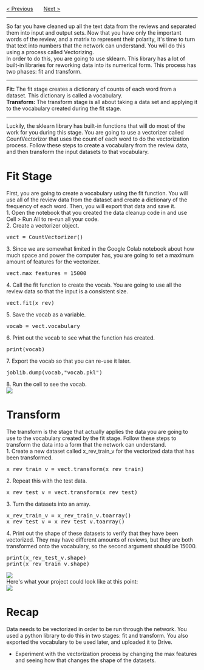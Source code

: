 <a href="/v4/Sentiment-Analysis/Preparing-Data.md">&lt; Previous</a>
&nbsp;&nbsp;&nbsp;&nbsp;&nbsp;
<a href="/v4/Sentiment-Analysis/BeautifulSoup-Challenges.md">Next &gt;</a>
<hr>
So far you have cleaned up all the text data from the reviews and separated them into input and output sets. Now that you have only the important words of the review, and a matrix to represent their polarity, it's time to turn that text into numbers that the network can understand. You will do this using a process called Vectorizing.
<br>
In order to do this, you are going to use sklearn. This library has a lot of built-in libraries for reworking data into its numerical form. This process has two phases: fit and transform.
<hr>
<b>Fit:</b> The fit stage creates a dictionary of counts of each word from a dataset. This dictionary is called a vocabulary.
<br>
<b>Transform:</b> The transform stage is all about taking a data set and applying it to the vocabulary created during the fit stage.
<hr>
Luckily, the sklearn library has built-in functions that will do most of the work for you during this stage. You are going to use a vectorizer called CountVectorizor that uses the count of each word to do the vectorization process. Follow these steps to create a vocabulary from the review data, and then transform the input datasets to that vocabulary.
<h1>Fit Stage</h1>
First, you are going to create a vocabulary using the fit function. You will use all of the review data from the dataset and create a dictionary of the frequency of each word. Then, you will export that data and save it.
<br>
1. Open the notebook that you created the data cleanup code in and use Cell &gt; Run All to re-run all your code. 
<br>
2. Create a vectorizer object.
<pre>vect = CountVectorizer()</pre>
3. Since we are somewhat limited in the Google Colab notebook about how much space and power the computer has, you are going to set a maximum amount of features for the vectorizer.
<pre>vect.max_features = 15000</pre>
4. Call the fit function to create the vocab. You are going to use all the review data so that the input is a consistent size. 
<pre>vect.fit(x_rev)</pre>
5. Save the vocab as a variable.
<pre>vocab = vect.vocabulary_</pre>
6. Print out the vocab to see what the function has created.
<pre>print(vocab)</pre>
7. Export the vocab so that you can re-use it later. 
<pre>joblib.dump(vocab,"vocab.pkl")</pre>
8. Run the cell to see the vocab.
<br>
<img src="https://i.imgur.com/FkH6fZq.jpg">
<h1>Transform</h1>
The transform is the stage that actually applies the data you are going to use to the vocabulary created by the fit stage. Follow these steps to transform the data into a form that the network can understand.
<br>
1. Create a new dataset called x_rev_train_v  for the vectorized data that has been transformed.
<pre>x_rev_train_v = vect.transform(x_rev_train)</pre>
2. Repeat this with the test data.
<pre>x_rev_test_v = vect.transform(x_rev_test)</pre>
3. Turn the datasets into an array.
<pre>
x_rev_train_v = x_rev_train_v.toarray()
x_rev_test_v = x_rev_test_v.toarray()
</pre>
4. Print out the shape of these datasets to verify that they have been vectorized. They may have different amounts of reviews, but they are both transformed onto the vocabulary, so the second argument should be 15000.
<pre>
print(x_rev_test_v.shape)
print(x_rev_train_v.shape)
</pre>
<img src="https://i.imgur.com/Aa3bMty.jpg">
<br>
Here's what your project could look like at this point:
<br>
<img src="https://i.imgur.com/Iy64rfc.jpg">
<h1>Recap</h1>
Data needs to be vectorized in order to be run through the network. You used a python library to do this in two stages: fit and transform. You also exported the vocabulary to be used later, and uploaded it to Drive.
<ul>
  <li>Experiment with the vectorization process by changing the max features and seeing how that changes the shape of the datasets.</li>
</ul>
